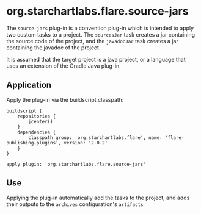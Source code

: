 # org.starchartlabs.flare.source-jars

The `source-jars` plug-in is a convention plug-in which is intended to apply two custom tasks to a project. The `sourcesJar` task creates a jar containing the source code of the project, and the `javadocJar` task creates a jar containing the javadoc of the project.

It is assumed that the target project is a java project, or a language that uses an extension of the Gradle Java plug-in.

## Application

Apply the plug-in via the buildscript classpath:

```
buildscript {
    repositories {
        jcenter()
    }
    dependencies {
        classpath group: 'org.starchartlabs.flare', name: 'flare-publishing-plugins', version: '2.0.2'
    }
}

apply plugin: 'org.starchartlabs.flare.source-jars'
```

## Use

Applying the plug-in automatically add the tasks to the project, and adds their outputs to the `archives` configuration's `artifacts`
